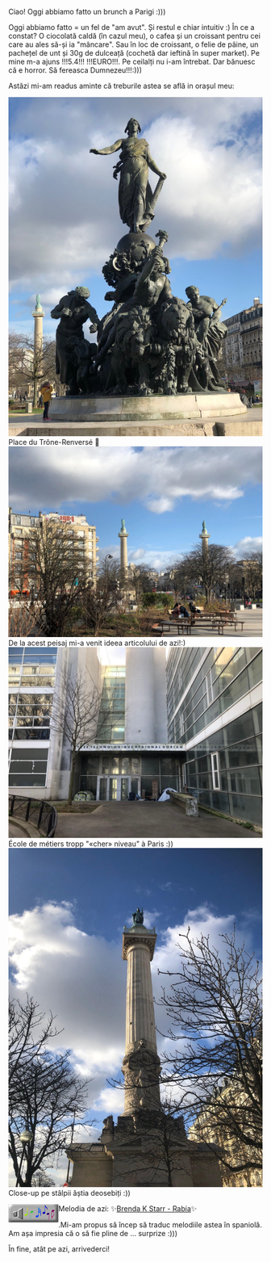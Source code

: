 Ciao! Oggi abbiamo fatto un brunch a Parigi :)))


Oggi abbiamo fatto = un fel de "am avut". Și restul e chiar intuitiv :)
În ce a constat? O ciocolată caldă (în cazul meu), o cafea și un croissant pentru cei care au ales să-și ia "mâncare". Sau în loc de croissant, o felie de pâine, un pachețel de unt și 30g de dulceață (cochetă dar ieftină în super market). Pe mine m-a ajuns !!!5.4!!! !!!EURO!!!. Pe ceilalți nu i-am întrebat. Dar bănuesc că e horror. Să fereasca Dumnezeu!!!:)))

Astăzi mi-am readus aminte că treburile astea se află in orașul meu:

<div class="feed">
			<div class="row">
				<div class="column">
					<div class="tooltip">
						<img src="./images/bataille.jpg">
						<span class="tooltiptext">Place du Trône-Renversé 🤭</span>
					</div>
					<div class="tooltip">
						<img src="./images/sus.jpg">
						<span class="tooltiptext">De la acest peisaj mi-a venit ideea articolului de azi!:)</span>
					</div>
					<div class="tooltip">
						<img src="./images/skhoala.jpeg">
						<span class="tooltiptext">École de métiers tropp "«cher» niveau" à Paris :)) </span>
					</div>
					<div class="tooltip">
						<img src="./images/sus2.jpeg">
						<span class="tooltiptext"> Close-up pe stâlpii ăștia deosebiți :))</span>
					</div>
				</div>

</div>

<p>Melodia de azi:<img src="images/music.gif" align="left"> ✨<a href="https://www.youtube.com/watch?v=HVcNCmHHsb4">Brenda K Starr - Rabia</a>✨</p>.Mi-am propus să încep să traduc melodiile astea în spaniolă. Am așa impresia că o să fie pline de ... surprize :)))
<br>
<p>În fine, atât pe azi, arrivederci!</p>
</main>
